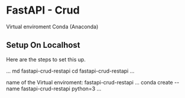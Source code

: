 FastAPI - Crud 
===========================

Virtual enviroment
Conda (Anaconda)

Setup On Localhost
------------------
Here are the steps to set this up.

...
md fastapi-crud-restapi
cd fastapi-crud-restapi
...

name of the Virtual enviroment: fastapi-crud-restapi
...
conda create --name fastapi-crud-restapi python=3
...

